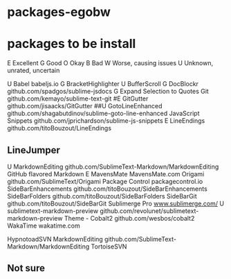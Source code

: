 packages-egobw
===========

# packages to be install

E Excellent
G Good
O Okay
B Bad
W Worse, causing issues
U Unknown, unrated, uncertain



U Babel babeljs.io
G BracketHighlighter
U BufferScroll
G DocBlockr github.com/spadgos/sublime-jsdocs
G Expand Selection to Quotes
Git github.com/kemayo/sublime-text-git
#E GitGutter github.com/jisaacks/GitGutter
##U GotoLineEnhanced github.com/shagabutdinov/sublime-goto-line-enhanced
JavaScript Snippets github.com/jprichardson/sublime-js-snippets
E LineEndings github.com/titoBouzout/LineEndings
## LineJumper 
U MarkdownEditing github.com/SublimeText-Markdown/MarkdownEditing GitHub flavored Markdown
E MavensMate MavensMate.com
Origami github.com/SublimeText/Origami
Package Control packagecontrol.io
SideBarEnhancements github.com/titoBouzout/SideBarEnhancements
SideBarFolders github.com/titoBouzout/SideBarFolders
SideBarGit github.com/titoBouzout/SideBarGit
Sublimerge Pro www.sublimerge.com/
U sublimetext-markdown-preview github.com/revolunet/sublimetext-markdown-preview
Theme - Cobalt2 github.com/wesbos/cobalt2
WakaTime wakatime.com

HypnotoadSVN
MarkdownEditing github.com/SublimeText-Markdown/MarkdownEditing
TortoiseSVN

## Not sure
